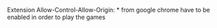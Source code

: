 Extension Allow-Control-Allow-Origin: * from google chrome have to be enabled in order to play the games